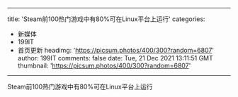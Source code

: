 
---
title: 'Steam前100热门游戏中有80%可在Linux平台上运行'
categories: 
 - 新媒体
 - 199IT
 - 首页更新
headimg: 'https://picsum.photos/400/300?random=6807'
author: 199IT
comments: false
date: Tue, 21 Dec 2021 13:11:51 GMT
thumbnail: 'https://picsum.photos/400/300?random=6807'
---

<div>   
Steam前100热门游戏中有80%可在Linux平台上运行  
</div>
            